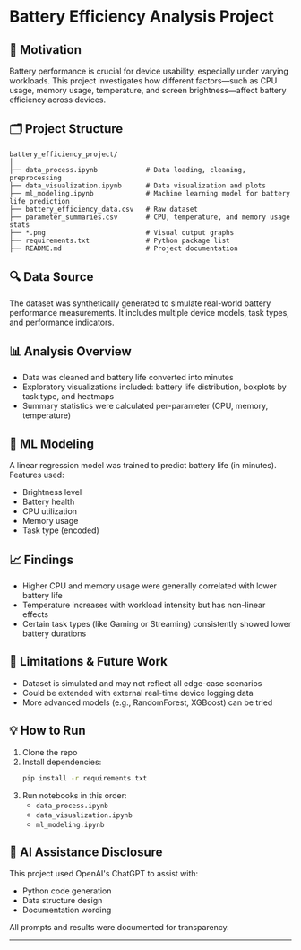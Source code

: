 # Battery Efficiency Analysis Project

## 📌 Motivation
Battery performance is crucial for device usability, especially under varying workloads. This project investigates how different factors—such as CPU usage, memory usage, temperature, and screen brightness—affect battery efficiency across devices.

## 🗂️ Project Structure
```
battery_efficiency_project/
│
├── data_process.ipynb            # Data loading, cleaning, preprocessing
├── data_visualization.ipynb      # Data visualization and plots
├── ml_modeling.ipynb             # Machine learning model for battery life prediction
├── battery_efficiency_data.csv   # Raw dataset
├── parameter_summaries.csv       # CPU, temperature, and memory usage stats
├── *.png                         # Visual output graphs
├── requirements.txt              # Python package list
├── README.md                     # Project documentation
```

## 🔍 Data Source
The dataset was synthetically generated to simulate real-world battery performance measurements. It includes multiple device models, task types, and performance indicators.

## 📊 Analysis Overview
- Data was cleaned and battery life converted into minutes
- Exploratory visualizations included: battery life distribution, boxplots by task type, and heatmaps
- Summary statistics were calculated per-parameter (CPU, memory, temperature)

## 🤖 ML Modeling
A linear regression model was trained to predict battery life (in minutes). Features used:
- Brightness level
- Battery health
- CPU utilization
- Memory usage
- Task type (encoded)

## 📈 Findings
- Higher CPU and memory usage were generally correlated with lower battery life
- Temperature increases with workload intensity but has non-linear effects
- Certain task types (like Gaming or Streaming) consistently showed lower battery durations

## 🚧 Limitations & Future Work
- Dataset is simulated and may not reflect all edge-case scenarios
- Could be extended with external real-time device logging data
- More advanced models (e.g., RandomForest, XGBoost) can be tried

## 💡 How to Run
1. Clone the repo
2. Install dependencies:
    ```bash
    pip install -r requirements.txt
    ```
3. Run notebooks in this order:
   - `data_process.ipynb`
   - `data_visualization.ipynb`
   - `ml_modeling.ipynb`

## 🤖 AI Assistance Disclosure
This project used OpenAI's ChatGPT to assist with:
- Python code generation
- Data structure design
- Documentation wording

All prompts and results were documented for transparency.

---

